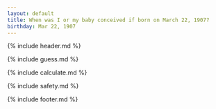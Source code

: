 ```yaml
---
layout: default
title: When was I or my baby conceived if born on March 22, 1907?
birthday: Mar 22, 1907
---
```


{% include header.md %}

{% include guess.md %}

{% include calculate.md %}

{% include safety.md %}

{% include footer.md %}



